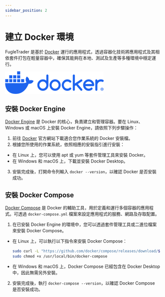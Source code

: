 ```yaml
---
sidebar_position: 2
---
```


# 建立 Docker 環境

FugleTrader 是基於 [Docker](https://www.docker.com/) 運行的應用程式，透過容器化技術將應用程式及其相依套件打包在輕量容器中，確保其能夠在本地、測試及生產等多種環境中穩定運行。

![Docker](./img/docker.png)

## 安裝 Docker Engine

[Docker Engine](https://docs.docker.com/engine/) 是 Docker 的核心，負責建立和管理容器。要在 Linux、Windows 或 macOS 上安裝 Docker Engine，請依照下列步驟操作：

1. 前往 [Docker](https://docs.docker.com/engine/install/) 官方網站下載適合您作業系統的 Docker 安裝檔。
2. 根據您所使用的作業系統，依照相應的安裝指引進行安裝：
  - 在 Linux 上，您可以使用 apt 或 yum 等套件管理工具來安裝 Docker。
  - 在 Windows 和 macOS 上，下載並安裝 Docker Desktop。
3. 安裝完成後，打開命令列輸入 `docker --version`，以確認 Docker 是否安裝成功。

## 安裝 Docker Compose

[Docker Compose](https://docs.docker.com/compose/) 是 Docker 的輔助工具，用於定義和運行多個容器的應用程式。可透過 `docker-compose.yml` 檔案來設定應用程式的服務、網路及存取配置。

1. 在已安裝 Docker Engine 的環境中，您可以透過套件管理工具或二進位檔案來安裝 Docker Compose。
  - 在 Linux 上，可以執行以下指令來安裝 Docker Compose：
    ```sh
    sudo curl -L "https://github.com/docker/compose/releases/download/$(curl -s https://api.github.com/repos/docker/compose/releases/latest | grep -Po '"tag_name": "\K.*\d')" -o /usr/local/bin/docker-compose
    sudo chmod +x /usr/local/bin/docker-compose
    ```
  - 在 Windows 和 macOS 上，Docker Compose 已經包含在 Docker Desktop 中，因此無需另外安裝。
2. 安裝完成後，執行 `docker-compose --version`，以確認 Docker Compose 是否安裝成功。
